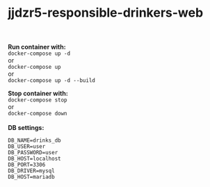 # jjdzr5-responsible-drinkers-web<br/><br/>

**Run container with:<br/>**
```docker-compose up -d```<br/>
or<br/>
```docker-compose up ```<br/>
or<br/>
```docker-compose up -d --build```

**Stop container with:**<br/>
```docker-compose stop```<br/>
or<br/>
```docker-compose down```
<br/><br/>
**DB settings:<br/>**
```
DB_NAME=drinks_db
DB_USER=user
DB_PASSWORD=user
DB_HOST=localhost
DB_PORT=3306
DB_DRIVER=mysql
DB_HOST=mariadb
```
